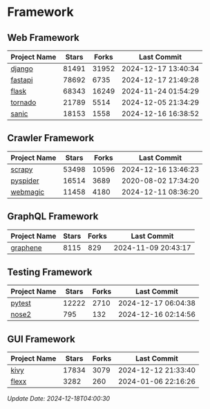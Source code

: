 # Framework

## Web Framework
| Project Name | Stars | Forks | Last Commit |
| ------------ | ----- | ----- | ----------- |
| [django](https://github.com/django/django) | 81491 | 31952 | 2024-12-17 13:40:34 |
| [fastapi](https://github.com/fastapi/fastapi) | 78692 | 6735 | 2024-12-17 21:49:28 |
| [flask](https://github.com/pallets/flask) | 68343 | 16249 | 2024-11-24 01:54:29 |
| [tornado](https://github.com/tornadoweb/tornado) | 21789 | 5514 | 2024-12-05 21:34:29 |
| [sanic](https://github.com/sanic-org/sanic) | 18153 | 1558 | 2024-12-16 16:38:52 |

## Crawler Framework
| Project Name | Stars | Forks | Last Commit |
| ------------ | ----- | ----- | ----------- |
| [scrapy](https://github.com/scrapy/scrapy) | 53498 | 10596 | 2024-12-16 13:46:23 |
| [pyspider](https://github.com/binux/pyspider) | 16514 | 3689 | 2020-08-02 17:34:20 |
| [webmagic](https://github.com/code4craft/webmagic) | 11458 | 4180 | 2024-12-11 08:36:20 |

## GraphQL Framework
| Project Name | Stars | Forks | Last Commit |
| ------------ | ----- | ----- | ----------- |
| [graphene](https://github.com/graphql-python/graphene) | 8115 | 829 | 2024-11-09 20:43:17 |

## Testing Framework
| Project Name | Stars | Forks | Last Commit |
| ------------ | ----- | ----- | ----------- |
| [pytest](https://github.com/pytest-dev/pytest) | 12222 | 2710 | 2024-12-17 06:04:38 |
| [nose2](https://github.com/nose-devs/nose2) | 795 | 132 | 2024-12-16 02:14:56 |

## GUI Framework
| Project Name | Stars | Forks | Last Commit |
| ------------ | ----- | ----- | ----------- |
| [kivy](https://github.com/kivy/kivy) | 17834 | 3079 | 2024-12-12 21:33:40 |
| [flexx](https://github.com/flexxui/flexx) | 3282 | 260 | 2024-01-06 22:16:26 |

*Update Date: 2024-12-18T04:00:30*